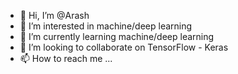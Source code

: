 - 👋 Hi, I’m @Arash
- 👀 I’m interested in machine/deep learning
- 🌱 I’m currently learning machine/deep learning
- 💞️ I’m looking to collaborate on TensorFlow - Keras
- 📫 How to reach me ...

<!---
Oolagh/Oolagh is a ✨ special ✨ repository because its `README.md` (this file) appears on your GitHub profile.
You can click the Preview link to take a look at your changes.
--->
